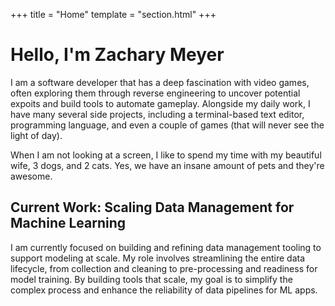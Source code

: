 +++
title = "Home"
template = "section.html"
+++

# Hello, I'm Zachary Meyer

I am a software developer that has a deep fascination with video games, often exploring them through reverse engineering to uncover potential expoits and build tools to automate gameplay. Alongside my daily work, I have many several side projects, including a terminal-based text editor, programming language, and even a couple of games (that will never see the light of day).

When I am not looking at a screen, I like to spend my time with my beautiful wife, 3 dogs, and 2 cats. Yes, we have an insane amount of pets and they're awesome.

## Current Work: Scaling Data Management for Machine Learning

I am currently focused on building and refining data management tooling to support modeling at scale. My role involves streamlining the entire data lifecycle, from collection and cleaning to pre-processing and readiness for model training. By building tools that scale, my goal is to simplify the complex process and enhance the reliability of data pipelines for ML apps.

[blog]: @/blog/_index.md
[projects]: @/projects/_index.md
[atom]: /atom.xml